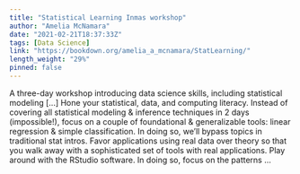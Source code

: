```yaml
---
title: "Statistical Learning Inmas workshop"
author: "Amelia McNamara"
date: "2021-02-21T18:37:33Z"
tags: [Data Science]
link: "https://bookdown.org/amelia_a_mcnamara/StatLearning/"
length_weight: "29%"
pinned: false
---
```


A three-day workshop introducing data science skills, including statistical modeling [...] Hone your statistical, data, and computing literacy. Instead of covering all statistical modeling & inference techniques in 2 days (impossible!), focus on a couple of foundational & generalizable tools: linear regression & simple classification. In doing so, we’ll bypass topics in traditional stat intros. Favor applications using real data over theory so that you walk away with a sophisticated set of tools with real applications. Play around with the RStudio software. In doing so, focus on the patterns ...
